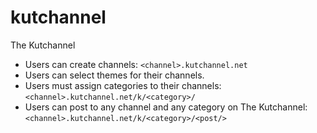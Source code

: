 kutchannel
==========

The Kutchannel

- Users can create channels: `<channel>.kutchannel.net`
- Users can select themes for their channels.
- Users must assign categories to their channels: `<channel>.kutchannel.net/k/<category>/`
- Users can post to any channel and any category on The Kutchannel: `<channel>.kutchannel.net/k/<category>/<post/>`